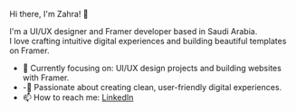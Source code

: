  Hi there, I'm Zahra! 👋

I'm a UI/UX designer and Framer developer based in Saudi Arabia.  
I love crafting intuitive digital experiences and building beautiful templates on Framer.

- 🌱 Currently focusing on: UI/UX design projects and building websites with Framer.
- -🚀 Passionate about creating clean, user-friendly digital experiences.
- 📫 How to reach me: [LinkedIn]((https://www.linkedin.com/in/zahra-aldulaym-51b364201/))
